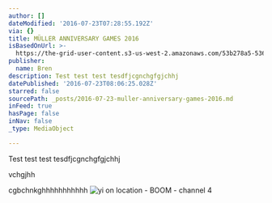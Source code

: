 ```yaml
---
author: []
dateModified: '2016-07-23T07:28:55.192Z'
via: {}
title: MÜLLER ANNIVERSARY GAMES 2016
isBasedOnUrl: >-
  https://the-grid-user-content.s3-us-west-2.amazonaws.com/53b278a5-5367-46eb-86eb-f2abe34e3fd4.jpg
publisher:
  name: Bren
description: Test test test tesdfjcgnchgfgjchhj
datePublished: '2016-07-23T08:06:25.028Z'
starred: false
sourcePath: _posts/2016-07-23-muller-anniversary-games-2016.md
inFeed: true
hasPage: false
inNav: false
_type: MediaObject

---
```

Test test test tesdfjcgnchgfgjchhj

vchgjhh

cgbchnkghhhhhhhhhhh
![yi on location - BOOM - channel 4](https://the-grid-user-content.s3-us-west-2.amazonaws.com/ad81d562-72e1-4ee6-98ff-b4d15e42cd23.jpg)